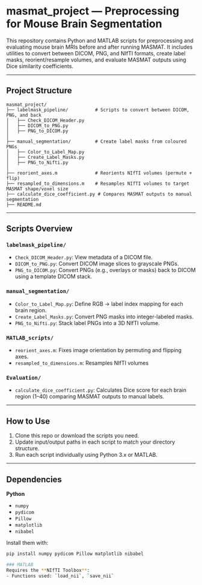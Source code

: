 # masmat_project — Preprocessing for Mouse Brain Segmentation

This repository contains Python and MATLAB scripts for preprocessing and evaluating mouse brain MRIs before and after running MASMAT. It includes utilities to convert between DICOM, PNG, and NIfTI formats, create label masks, reorient/resample volumes, and evaluate MASMAT outputs using Dice similarity coefficients.

---

##  Project Structure

```
masmat_project/
├── labelmask_pipeline/          # Scripts to convert between DICOM, PNG, and back
│   ├── Check_DICOM_Header.py
│   ├── DICOM_to_PNG.py
│   ├── PNG_to_DICOM.py
│
├── manual_segmentation/         # Create label masks from coloured PNGs
│   ├── Color_to_Label_Map.py
│   ├── Create_Label_Masks.py
│   ├── PNG_to_Nifti.py
│
├── reorient_axes.m              # Reorients NIfTI volumes (permute + flip)
├── resampled_to_dimensions.m    # Resamples NIfTI volumes to target MASMAT shape/voxel size
├── calculate_dice_coefficient.py # Compares MASMAT outputs to manual segmentation
├── README.md
```


---

## Scripts Overview

### `labelmask_pipeline/`
- `Check_DICOM_Header.py`: View metadata of a DICOM file.
- `DICOM_to_PNG.py`: Convert DICOM image slices to grayscale PNGs.
- `PNG_to_DICOM.py`: Convert PNGs (e.g., overlays or masks) back to DICOM using a template DICOM stack.

### `manual_segmentation/`
- `Color_to_Label_Map.py`: Define RGB → label index mapping for each brain region.
- `Create_Label_Masks.py`: Convert PNG masks into integer-labeled masks.
- `PNG_to_Nifti.py`: Stack label PNGs into a 3D NIfTI volume.

### `MATLAB_scripts/`
- `reorient_axes.m`: Fixes image orientation by permuting and flipping axes.
- `resampled_to_dimensions.m`: Resamples NIfTI volumes 

### `Evaluation/`
- `calculate_dice_coefficient.py`: Calculates Dice score for each brain region (1–40) comparing MASMAT outputs to manual labels.

---

## How to Use

1. Clone this repo or download the scripts you need.
2. Update input/output paths in each script to match your directory structure.
3. Run each script individually using Python 3.x or MATLAB.

---

## Dependencies

**Python**
- `numpy`
- `pydicom`
- `Pillow`
- `matplotlib`
- `nibabel`

Install them with:

```bash
pip install numpy pydicom Pillow matplotlib nibabel

### MATLAB
Requires the **NIfTI Toolbox**:
- Functions used: `load_nii`, `save_nii`




